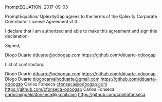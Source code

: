 PromptEQUATION, 2017-09-03

PromptEquation/ QplexityGap agrees to the terms of the Qplexity Corporate Contributor License
Agreement v1.0.

I declare that I am authorized and able to make this agreement and sign this
declaration.

Signed,

Diogo Duarte dduarte@odoogap.com https://github.com/dduarte-odoogap

List of contributors:

Diogo Duarte dduarte@odoogap.com https://github.com/dduarte-odoogap
Diogo Duarte diogocarvalhoduarte@gmail.com https://github.com/dduarte-odoogap
Carlos Fonseca cfonseca@odoogap.com https://github.com/cfonseca-odoogap
Carlos Fonseca carlosmigueldafonseca@gmail.com https://github.com/cpintofonseca
